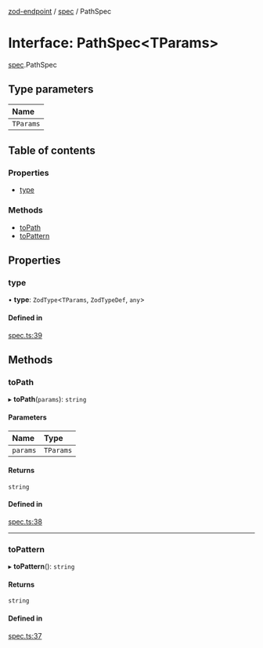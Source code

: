 [zod-endpoint](../README.md) / [spec](../modules/spec.md) / PathSpec

# Interface: PathSpec<TParams\>

[spec](../modules/spec.md).PathSpec

## Type parameters

| Name |
| :------ |
| `TParams` |

## Table of contents

### Properties

- [type](spec.PathSpec.md#type)

### Methods

- [toPath](spec.PathSpec.md#topath)
- [toPattern](spec.PathSpec.md#topattern)

## Properties

### type

• **type**: `ZodType`<`TParams`, `ZodTypeDef`, `any`\>

#### Defined in

[spec.ts:39](https://github.com/lorefnon/zod-endpoint/blob/ac3c3ce/src/spec.ts#L39)

## Methods

### toPath

▸ **toPath**(`params`): `string`

#### Parameters

| Name | Type |
| :------ | :------ |
| `params` | `TParams` |

#### Returns

`string`

#### Defined in

[spec.ts:38](https://github.com/lorefnon/zod-endpoint/blob/ac3c3ce/src/spec.ts#L38)

___

### toPattern

▸ **toPattern**(): `string`

#### Returns

`string`

#### Defined in

[spec.ts:37](https://github.com/lorefnon/zod-endpoint/blob/ac3c3ce/src/spec.ts#L37)
